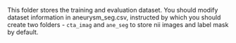 This folder stores the training and evaluation dataset.
You should modify dataset information in aneurysm_seg.csv, instructed by which you should create two folders - `cta_imag` and `ane_seg` to store nii images and label mask by default.
